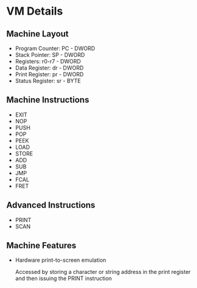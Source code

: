 VM Details
===

Machine Layout
---
+ Program Counter: PC - DWORD
+ Stack Pointer: SP - DWORD
+ Registers: r0-r7 - DWORD
+ Data Register: dr - DWORD
+ Print Register: pr - DWORD
+ Status Register: sr - BYTE

Machine Instructions
---
+ EXIT
+ NOP
+ PUSH
+ POP
+ PEEK
+ LOAD
+ STORE
+ ADD
+ SUB
+ JMP
+ FCAL
+ FRET

Advanced Instructions
---
+ PRINT
+ SCAN

Machine Features
--
+ Hardware print-to-screen emulation

    Accessed by storing a character or string address in the print register and then issuing the PRINT instruction

